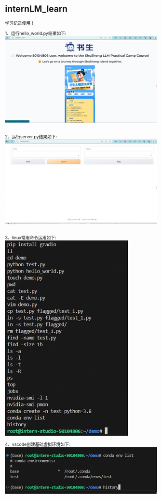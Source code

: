 # internLM_learn
学习记录使用！

1、运行hello_world.py结果如下:
![image](https://github.com/cainiaozp/internLM_learn/blob/main/%E5%B1%8F%E5%B9%95%E6%88%AA%E5%9B%BE%202024-07-15%20214708.jpg) 

2、运行server.py结果如下:
![image](https://github.com/cainiaozp/internLM_learn/blob/main/%E5%B1%8F%E5%B9%95%E6%88%AA%E5%9B%BE%202024-07-15%20213259.jpg)  

3、linux常用命令运用如下:
![image](https://github.com/cainiaozp/internLM_learn/blob/main/linux%E5%B8%B8%E8%A7%81%E5%91%BD%E4%BB%A4.jpg)

4、vscode创建基础虚拟环境如下:
![image](https://github.com/cainiaozp/internLM_learn/blob/main/vscoda%20conda%E5%88%9B%E5%BB%BA%E7%8E%AF%E5%A2%83.jpg) 

